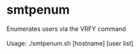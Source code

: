 # smtpenum
Enumerates users via the VRFY command
</br></br>Usage:  ./smtpenum.sh [hostname] [user list]
